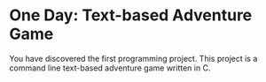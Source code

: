 # One Day: Text-based Adventure Game
You have discovered the first programming project. This project is a command line text-based adventure game written in C.
